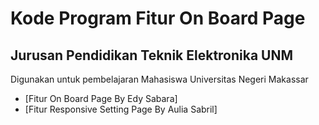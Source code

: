 # Kode Program Fitur On Board Page

## Jurusan Pendidikan Teknik Elektronika UNM

Digunakan untuk pembelajaran Mahasiswa Universitas Negeri Makassar

- [Fitur On Board Page By Edy Sabara]
- [Fitur Responsive Setting Page By Aulia Sabril]

